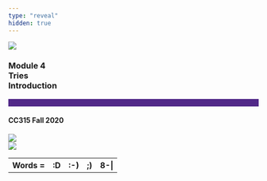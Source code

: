 ```yaml
---
type: "reveal"
hidden: true
---
```


<section>
<img class="stretch plain" src="/images/core-logo-on-white.png">
<h3> Module 4 <br> Tries <br> Introduction</h3>
<hr style="height:15px;color:512888;background-color:512888;">
<h4>CC315 Fall 2020</h4>
</section> 

<section>
<img class="stretch plain" src="/images/315_4.1_trieEx.svg">
</section> 

<section>
<img class="stretch plain" src="/images/315_4.1_trieEmoji.svg">
<table>
<tr>
<th>Words = </th> <th> :D </th> <th> :-)</th> <th>;)</th> <th>8-|</th>
</tr>
</table>
</section> 


